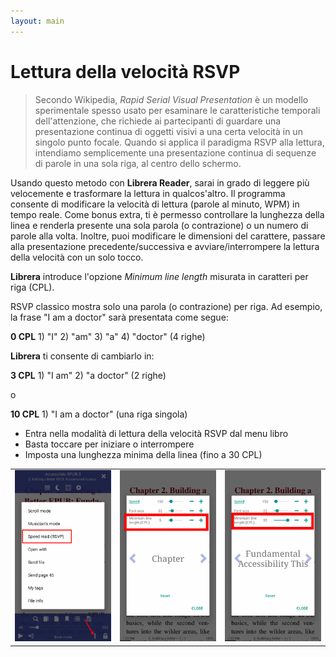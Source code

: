 ```yaml
---
layout: main
---
```



# Lettura della velocità RSVP

> Secondo Wikipedia, _Rapid Serial Visual Presentation_ è un modello sperimentale spesso usato per esaminare le caratteristiche temporali dell'attenzione, che richiede ai partecipanti di guardare una presentazione continua di oggetti visivi a una certa velocità in un singolo punto focale. Quando si applica il paradigma RSVP alla lettura, intendiamo semplicemente una presentazione continua di sequenze di parole in una sola riga, al centro dello schermo.

Usando questo metodo con **Librera Reader**, sarai in grado di leggere più velocemente e trasformare la lettura in qualcos'altro.
Il programma consente di modificare la velocità di lettura (parole al minuto, WPM) in tempo reale. Come bonus extra, ti è permesso controllare la lunghezza della linea e renderla presente una sola parola (o contrazione) o un numero di parole alla volta.
Inoltre, puoi modificare le dimensioni del carattere, passare alla presentazione precedente/successiva e avviare/interrompere la lettura della velocità con un solo tocco.

**Librera** introduce l'opzione _Minimum line length_ misurata in caratteri per riga (CPL).

RSVP classico mostra solo una parola (o contrazione) per riga. Ad esempio, la frase &quot;I am a doctor&quot; sarà presentata come segue:

**0 CPL** 1) &quot;I&quot; 2) &quot;am&quot; 3) &quot;a&quot; 4) &quot;doctor&quot; (4 righe)

**Librera** ti consente di cambiarlo in:

**3 CPL** 1) &quot;I am&quot; 2) &quot;a doctor&quot; (2 righe)

o

**10 CPL** 1) &quot;I am a doctor&quot; (una riga singola)

* Entra nella modalità di lettura della velocità RSVP dal menu libro
* Basta toccare per iniziare o interrompere
* Imposta una lunghezza minima della linea (fino a 30 CPL)

||||
|-|-|-|
|![](1.png)|![](2.png)|![](3.png)|


